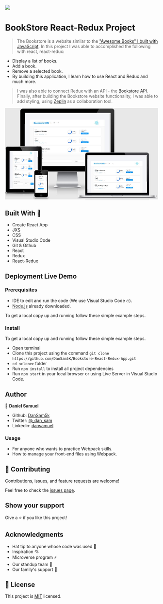 ![](https://img.shields.io/badge/Microverse-blueviolet)

# BookStore React-Redux Project

> The Bookstore is a website similar to the ["Awesome Books" I built with JavaScript](https://dansam5k.github.io/Awesome-Books/). In this project I was able to accomplished the following with react, react-redux:
- Display a list of books.
- Add a book.
- Remove a selected book.
- By building this application, I learn how to use React and Redux and much more.

> I was also able to connect Redux with an API - the [Bookstore API](https://www.notion.so/Bookstore-API-51ea269061f849118c65c0a53e88a739).
> Finally, after building the Bookstore website functionality, I was able to add styling, using [Zeplin](https://app.zeplin.io/login) as a collaboration tool.


![screenshot](./src/assets/images/screenshot.jpeg)
## Built With 🔨

- Create React App
- JXS
- CSS
- Visual Studio Code
- Git & Github
- React
- Redux
- React-Redux
## Deployment Live Demo

<!-- - [Live Demo On Heroku](https://dansam-math-magician.herokuapp.com/)
- [Live Demo On Netlify](https://objective-hopper-31e2ea.netlify.app/) -->
### Prerequisites

- IDE to edit and run the code (We use Visual Studio Code 🔥).
- [Node.js](https://nodejs.org/en/download/) already downloaded.

To get a local copy up and running follow these simple example steps.

### Install

To get a local copy up and running follow these simple example steps.
- Open terminal
- Clone this project using the command `git clone https://github.com/DanSam5K/Bookstore-React-Redux-App.git`
- `cd <clone>` folder
- Run `npm install` to install all project dependencies
- Run `npm start` in your local browser or using Live Server in Visual Studio Code.

## Author

👤 **Daniel Samuel**

- Github: [DanSam5k](https://github.com/DanSam5k)
- Twitter: [@_dan_sam](https://twitter.com/_dan_sam)
- Linkedin: [dansamuel](https://www.linkedin.com/in/dansamuel/)
### Usage

- For anyone who wants to practice Webpack skills.
- How to manage your front-end files using Webpack.

## 🤝 Contributing

Contributions, issues, and feature requests are welcome!

Feel free to check the [issues page](https://github.com/DanSam5K/Bookstore-React-Redux-App/issues).

## Show your support

Give a ⭐️ if you like this project!


## Acknowledgments

- Hat tip to anyone whose code was used 🔰
- Inspiration 💘
- Microverse program ⚡
- Our standup team 🏹
- Our family's support 🙌

## 📝 License

This project is [MIT](./LICENSE) licensed.